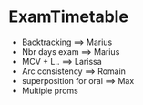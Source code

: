# ExamTimetable

- Backtracking ==> Marius
- Nbr days exam ==> Marius
- MCV + L.. ==> Larissa
- Arc consistency ==> Romain
- superposition for oral ==> Max
- Multiple proms 
